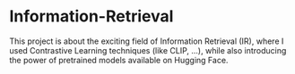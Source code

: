 # Information-Retrieval
This project is about the exciting field of Information Retrieval (IR), where I used Contrastive Learning techniques (like CLIP, ...), while also introducing the power of pretrained models available on Hugging Face.
